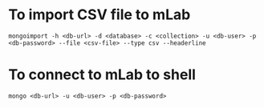 # To import CSV file to mLab

```mongoimport -h <db-url> -d <database> -c <collection> -u <db-user> -p <db-password> --file <csv-file> --type csv --headerline```

# To connect to mLab to shell

``` mongo <db-url> -u <db-user> -p <db-password> ```